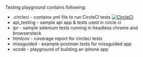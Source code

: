 Testing playground contains following:

* .circleci - contains yml file to run CircleCI tests [![CircleCI](https://circleci.com/gh/gitam/test.svg?style=svg)](https://circleci.com/gh/gitam/test)
* api_testing - sample api app & tests used in circle ci
* ipr - sample selenium tests running in headless chrome and browserstack
* htmlcov - coverage report for circleci tests
* missguided - example postman tests for missguided app
* xcode - playground of building an iphone app

